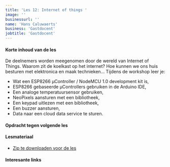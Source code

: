 ```yaml
---
title: 'Les 12: Internet of things '
image: ''
businessurl: ''
name: 'Hans Caluwaerts'
business: 'Gastdocent'
jobtitle: 'Gastdocent'
---
```

> 
#### Korte inhoud van de les
De deelnemers worden meegenomen door de wereld van Internet of Things. Waarom zit de koelkast op het internet? Hoe kunnen we ons huis besturen met elektronica en maak technieken... 
Tijdens de workshop leer je:
- Wat een ESP8266 μController / NodeMCU 1.0 development kit is,
- ESP8266 gebaseerde μControllers gebruiken in de Arduino IDE,
- Een analoge temperatuursensor gebruiken,
- NeoPixels aansturen met een bibliotheek,
- Een keypad uitlezen met een bibliotheek,
- Een buzzer aansturen,
- Data naar een cloud data service te sturen. 

#### Opdracht tegen volgende les


#### Lesmateriaal
- [Zip te downloaden voor de les](../assets/images/Lesson12/PAKKETDATA.zip)


#### Interesante links 
